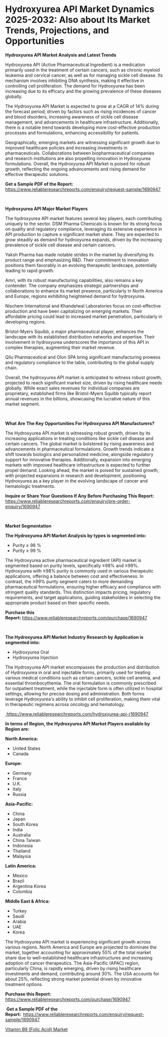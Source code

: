 <p><h1>Hydroxyurea API Market Dynamics 2025-2032: Also about Its Market Trends, Projections, and Opportunities</h1></p><p><strong>Hydroxyurea API Market Analysis and Latest Trends</strong></p>
<p><p>Hydroxyurea API (Active Pharmaceutical Ingredient) is a medication primarily used in the treatment of certain cancers, such as chronic myeloid leukemia and cervical cancer, as well as for managing sickle cell disease. Its mechanism involves inhibiting DNA synthesis, making it effective in controlling cell proliferation. The demand for Hydroxyurea has been increasing due to its efficacy and the growing prevalence of these diseases globally.</p><p>The Hydroxyurea API Market is expected to grow at a CAGR of 14% during the forecast period, driven by factors such as rising incidences of cancer and blood disorders, increasing awareness of sickle cell disease management, and advancements in healthcare infrastructure. Additionally, there is a notable trend towards developing more cost-effective production processes and formulations, enhancing accessibility for patients.</p><p>Geographically, emerging markets are witnessing significant growth due to improved healthcare policies and increasing investments in pharmaceuticals. Collaborations between biopharmaceutical companies and research institutions are also propelling innovation in Hydroxyurea formulations. Overall, the Hydroxyurea API Market is poised for robust growth, reflecting the ongoing advancements and rising demand for effective therapeutic solutions.</p></p>
<p><strong>Get a Sample PDF of the Report:&nbsp;</strong> <a href="https://www.reliableresearchreports.com/enquiry/request-sample/1690947?utm_campaign=2203&utm_medium=2&utm_source=Github&utm_content=ia&utm_term=26032025&utm_id=hydroxyurea-api">https://www.reliableresearchreports.com/enquiry/request-sample/1690947</a></p>
<p>&nbsp;</p>
<p><strong>Hydroxyurea API Major Market Players</strong></p>
<p><p>The hydroxyurea API market features several key players, each contributing uniquely to the sector. DSM Pharma Chemicals is known for its strong focus on quality and regulatory compliance, leveraging its extensive experience in API production to capture a significant market share. They are expected to grow steadily as demand for hydroxyurea expands, driven by the increasing prevalence of sickle cell disease and certain cancers.</p><p>Yaksh Pharma has made notable strides in the market by diversifying its product range and emphasizing R&D. Their commitment to innovation positions them favorably in an evolving therapeutic landscape, potentially leading to rapid growth.</p><p>Amri, with its robust manufacturing capabilities, also remains a key contender. The company emphasizes strategic partnerships and collaborations to enhance its market presence, particularly in North America and Europe, regions exhibiting heightened demand for hydroxyurea.</p><p>Nischem International and Khandelwal Laboratories focus on cost-effective production and have been capitalizing on emerging markets. Their affordable pricing could lead to increased market penetration, particularly in developing regions.</p><p>Bristol-Myers Squibb, a major pharmaceutical player, enhances the landscape with its established distribution networks and expertise. Their involvement in hydroxyurea underscores the importance of this API in complex therapies, augmenting their market revenue.</p><p>Qilu Pharmaceutical and Olon SPA bring significant manufacturing prowess and regulatory compliance to the table, contributing to the global supply chain.</p><p>Overall, the hydroxyurea API market is anticipated to witness robust growth, projected to reach significant market size, driven by rising healthcare needs globally. While exact sales revenues for individual companies are proprietary, established firms like Bristol-Myers Squibb typically report annual revenues in the billions, showcasing the lucrative nature of this market segment.</p></p>
<p>&nbsp;</p>
<p><strong>What Are The Key Opportunities For Hydroxyurea API Manufacturers?</strong></p>
<p><p>The Hydroxyurea API market is witnessing robust growth, driven by its increasing applications in treating conditions like sickle cell disease and certain cancers. The global market is bolstered by rising awareness and advancements in pharmaceutical formulations. Growth trends indicate a shift towards biologics and personalized medicine, alongside regulatory support for innovative therapies. Additionally, expansion into emerging markets with improved healthcare infrastructure is expected to further propel demand. Looking ahead, the market is poised for sustained growth, with projected expansions in research and development, positioning Hydroxyurea as a key player in the evolving landscape of cancer and hematologic treatments.</p></p>
<p><strong>Inquire or Share Your Questions If Any Before Purchasing This Report:</strong> <a href="https://www.reliableresearchreports.com/enquiry/pre-order-enquiry/1690947?utm_campaign=2203&utm_medium=2&utm_source=Github&utm_content=ia&utm_term=26032025&utm_id=hydroxyurea-api">https://www.reliableresearchreports.com/enquiry/pre-order-enquiry/1690947</a></p>
<p>&nbsp;</p>
<p><strong>Market Segmentation</strong></p>
<p><strong>The Hydroxyurea API Market Analysis by types is segmented into:</strong></p>
<p><ul><li>Purity ≥ 98 %</li><li>Purity ≥ 99 %</li></ul></p>
<p><p>The Hydroxyurea active pharmaceutical ingredient (API) market is segmented based on purity levels, specifically ≥98% and ≥99%. Hydroxyurea with ≥98% purity is commonly used in various therapeutic applications, offering a balance between cost and effectiveness. In contrast, the ≥99% purity segment caters to more demanding pharmaceutical formulations, ensuring higher efficacy and compliance with stringent quality standards. This distinction impacts pricing, regulatory requirements, and target applications, guiding stakeholders in selecting the appropriate product based on their specific needs.</p></p>
<p><strong>Purchase this Report:&nbsp;</strong><a href="https://www.reliableresearchreports.com/purchase/1690947?utm_campaign=2203&utm_medium=2&utm_source=Github&utm_content=ia&utm_term=26032025&utm_id=hydroxyurea-api">https://www.reliableresearchreports.com/purchase/1690947</a></p>
<p>&nbsp;</p>
<p><strong>The Hydroxyurea API Market Industry Research by Application is segmented into:</strong></p>
<p><ul><li>Hydroxyurea Oral</li><li>Hydroxyurea Injection</li></ul></p>
<p><p>The Hydroxyurea API market encompasses the production and distribution of Hydroxyurea in oral and injectable forms, primarily used for treating various medical conditions such as certain cancers, sickle cell anemia, and essential thrombocythemia. The oral formulation is commonly prescribed for outpatient treatment, while the injectable form is often utilized in hospital settings, allowing for precise dosing and administration. Both forms leverage Hydroxyurea's ability to inhibit cell proliferation, making them vital in therapeutic regimens across oncology and hematology.</p></p>
<p><a href="https://www.reliableresearchreports.com/hydroxyurea-api-r1690947?utm_campaign=2203&utm_medium=2&utm_source=Github&utm_content=ia&utm_term=26032025&utm_id=hydroxyurea-api">&nbsp;https://www.reliableresearchreports.com/hydroxyurea-api-r1690947</a></p>
<p><strong>In terms of Region, the Hydroxyurea API Market Players available by Region are:</strong></p>
<p>
    <p> <strong> North America: </strong>
        <ul>
            <li>United States</li>
            <li>Canada</li>
        </ul>
        </p> 
    <p> <strong> Europe: </strong>
        <ul>
            <li>Germany</li>
            <li>France</li>
            <li>U.K.</li>
            <li>Italy</li>
            <li>Russia</li>
        </ul>
        </p> 
    <p> <strong> Asia-Pacific: </strong>
        <ul>
            <li>China</li>
            <li>Japan</li>
            <li>South Korea</li>
            <li>India</li>
            <li>Australia</li>
            <li>China Taiwan</li>
            <li>Indonesia</li>
            <li>Thailand</li>
            <li>Malaysia</li>
        </ul>
        </p> 
    <p> <strong> Latin America: </strong>
        <ul>
            <li>Mexico</li>
            <li>Brazil</li>
            <li>Argentina Korea</li>
            <li>Colombia</li>
        </ul>
        </p> 
    <p> <strong> Middle East & Africa: </strong>
        <ul>
            <li>Turkey</li>
            <li>Saudi</li>
            <li>Arabia</li>
            <li>UAE</li>
            <li>Korea</li>
        </ul>
    </p>
    </p>
<p><p>The Hydroxyurea API market is experiencing significant growth across various regions. North America and Europe are projected to dominate the market, together accounting for approximately 55% of the total market share due to well-established healthcare infrastructures and increasing adoption of cancer therapeutics. The Asia-Pacific (APAC) region, particularly China, is rapidly emerging, driven by rising healthcare investments and demand, contributing around 30%. The USA accounts for about 25%, reflecting strong market potential driven by innovative treatment options.</p></p>
<p><strong>Purchase this Report: </strong><a href="https://www.reliableresearchreports.com/purchase/1690947?utm_campaign=2203&utm_medium=2&utm_source=Github&utm_content=ia&utm_term=26032025&utm_id=hydroxyurea-api">https://www.reliableresearchreports.com/purchase/1690947</a></p>
<p>&nbsp;<strong>Get a Sample PDF of the Report:&nbsp;&nbsp;</strong><a href="https://www.reliableresearchreports.com/enquiry/request-sample/1690947?utm_campaign=2203&utm_medium=2&utm_source=Github&utm_content=ia&utm_term=26032025&utm_id=hydroxyurea-api">https://www.reliableresearchreports.com/enquiry/request-sample/1690947</a></p>
<p><strong></strong></p>
<p><p><a href="https://github.com/bramsklizas/Market-Research-Report-List-1/blob/main/vitamin-b9-folic-acid-market.md?utm_campaign=2203&utm_medium=2&utm_source=Github&utm_content=ia&utm_term=26032025&utm_id=hydroxyurea-api">Vitamin B9 (Folic Acid) Market</a></p></p>